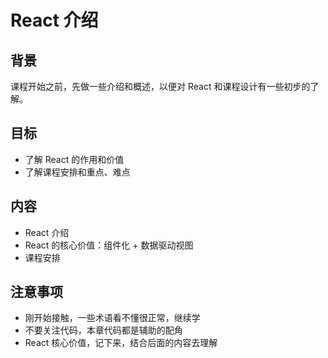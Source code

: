 # React 介绍

## 背景

课程开始之前，先做一些介绍和概述，以便对 React 和课程设计有一些初步的了解。

## 目标

- 了解 React 的作用和价值
- 了解课程安排和重点、难点

## 内容

- React 介绍
- React 的核心价值：组件化 + 数据驱动视图
- 课程安排

## 注意事项

- 刚开始接触，一些术语看不懂很正常，继续学
- 不要关注代码，本章代码都是辅助的配角
- React 核心价值，记下来，结合后面的内容去理解
